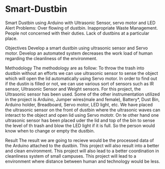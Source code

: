 # Smart-Dustbin
Smart Dustbin using Arduino with Ultrasonic Sensor, servo motor and LED Alert
Problems:
Over flowing of dustbin.
Inappropriate Waste Management.
People not concerned with their duties.
Lack of dustbins at a particular place.

Objectives
Develop a smart dustbin using ultrasonic sensor and Servo motor.
Develop an automated system decreases the work load of human regarding the cleanliness of the environment.

Methodology
The methodology are as follow:
To throw the trash into dustbin without an efforts we can use ultrasonic sensor to sense the object which will open the lid automatically using Servo motor.
In order to find out if the dustin is filled or not, we can use various sort of sensors such as IR sensor, Ultrasonic Sensor and Weight sensors. For this project, the Ultrasonic sensor has been used.
Some of the other instrumentation utilized in the project is Arduino, Jumper wires(male and female), Battery*, Dust Bin, Arduino holder, Breadboard, Servo motor, LED light, etc.
We have placed the ultrasonic sensor on the front of dustbin where the ultrasonic waves can interact to the object and open lid using Servo mototr.
On te other hand one ultrasonic sensor has been placed uder the lid and top of the bin to sense the level of th trash and blow the LED light if it is full.
So the person would know when to change or empty the dustbin.

Result
The result we are going to recieve would be the processed data of the Arduino attached to the dustbin.
This project will also result into a better and clean environment.
This project will also lead to a better coordination in cleanliness system of small campuses.
This project will lead to a environment where distance between human and technology would be less.
